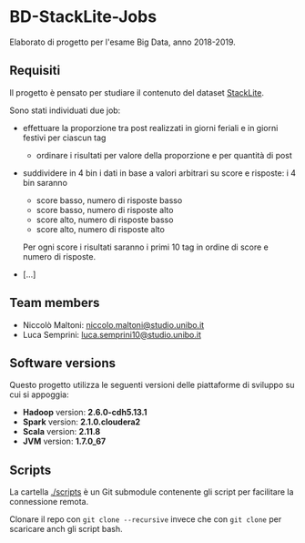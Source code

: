 # BD-StackLite-Jobs

Elaborato di progetto per l'esame Big Data, anno 2018-2019.

## Requisiti

Il progetto è pensato per studiare il contenuto del dataset [StackLite](https://www.kaggle.com/stackoverflow/stacklite).

Sono stati individuati due job:

  - effettuare la proporzione tra post realizzati in giorni feriali e in giorni festivi per ciascun tag
    - ordinare i risultati per valore della proporzione e per quantità di post
  
  - suddividere in 4 bin i dati in base a valori arbitrari su score e risposte: i 4 bin saranno
	- score basso, numero di risposte basso
	- score basso, numero di risposte alto
	- score alto, numero di risposte basso
	- score alto, numero di risposte alto

    Per ogni score i risultati saranno i primi 10 tag in ordine di score e numero di risposte.
  
  - [...]

## Team members

  - Niccolò Maltoni: [niccolo.maltoni@studio.unibo.it](mailto:niccolo.maltoni@studio.unibo.it)
  - Luca Semprini: [luca.semprini10@studio.unibo.it](mailto:luca.semprini10@studio.unibo.it)

## Software versions

Questo progetto utilizza le seguenti versioni delle piattaforme di sviluppo su cui si appoggia:

- **Hadoop** version: **2.6.0-cdh5.13.1**
- **Spark** version: **2.1.0.cloudera2**
- **Scala** version: **2.11.8**
- **JVM** version: **1.7.0_67**

## Scripts

La cartella [./scripts](https://github.com/NiccoMlt/BigData-18-19-scripts) è un Git submodule contenente gli script per facilitare la connessione remota.

Clonare il repo con `git clone --recursive` invece che con `git clone` per scaricare anch gli script bash.

